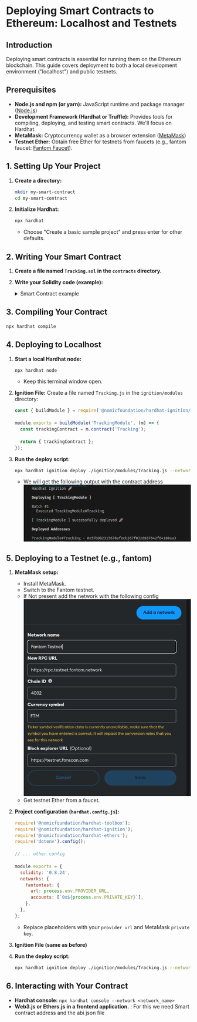 # Deploying Smart Contracts to Ethereum: Localhost and Testnets

## Introduction

Deploying smart contracts is essential for running them on the Ethereum blockchain. This guide covers deployment to both a local development environment ("localhost") and public testnets.

## Prerequisites

- **Node.js and npm (or yarn):** JavaScript runtime and package manager ([Node.js](https://nodejs.org/))
- **Development Framework (Hardhat or Truffle):** Provides tools for compiling, deploying, and testing smart contracts. We'll focus on Hardhat.
- **MetaMask:** Cryptocurrency wallet as a browser extension ([MetaMask](https://metamask.io/))
- **Testnet Ether:** Obtain free Ether for testnets from faucets (e.g., fantom faucet: [Fantom Faucet](https://faucet.fantom.network/)).

## 1. Setting Up Your Project

1. **Create a directory:**

   ```bash
   mkdir my-smart-contract
   cd my-smart-contract
   ```

2. **Initialize Hardhat:**
   ```bash
   npx hardhat
   ```
   - Choose "Create a basic sample project" and press enter for other defaults.

## 2. Writing Your Smart Contract

1.  **Create a file named `Tracking.sol` in the `contracts` directory.**

2.  **Write your Solidity code (example):**
    <details>
    <summary>Smart Contract example</summary>
        ```solidity
        // SPDX-License-Identifier: MIT
        pragma solidity ^0.8.24;

        contract Tracking {
        enum ShipmentStatus { PENDING, IN_TRANSIT, DELIVERED }

            struct Shipment {
                address sender;
                address receiver;
                uint256 pickupTime;
                uint256 deliveryTime;
                uint256 distance;
                uint256 price;
                ShipmentStatus status;
                bool isPaid;
            }

            mapping(address => Shipment[]) public shipments;
            uint256 public shipmentCount;

            // Functions omitted for brevity...
        }
        ```

    </details>

## 3. Compiling Your Contract

```bash
npx hardhat compile
```

## 4. Deploying to Localhost

1. **Start a local Hardhat node:**

   ```bash
   npx hardhat node
   ```

   - Keep this terminal window open.

2. **Ignition File:** Create a file named `Tracking.js` in the `ignition/modules` directory:

   ```javascript
   const { buildModule } = require('@nomicfoundation/hardhat-ignition/modules');

   module.exports = buildModule('TrackingModule', (m) => {
     const trackingContract = m.contract('Tracking');

     return { trackingContract };
   });
   ```

3. **Run the deploy script:**

   ```bash
   npx hardhat ignition deploy ./ignition/modules/Tracking.js --network fantomtest
   ```

   - We will get the following output with the contract address
     ![Deployed Contract](./Images/deployedContract.png)

## 5. Deploying to a Testnet (e.g., fantom)

1. **MetaMask setup:**

   - Install MetaMask.
   - Switch to the Fantom testnet.
   - If Not present add the network with the following config
     ![Fantom testnet](./Images/fantomTestnet.png)
   - Get testnet Ether from a faucet.

2. **Project configuration (`hardhat.config.js`):**

   ```javascript
   require('@nomicfoundation/hardhat-toolbox');
   require('@nomicfoundation/hardhat-ignition');
   require('@nomicfoundation/hardhat-ethers');
   require('dotenv').config();

   // ... other config

   module.exports = {
     solidity: '0.8.24',
     networks: {
       fantomtest: {
         url: process.env.PROVIDER_URL,
         accounts: [`0x${process.env.PRIVATE_KEY}`],
       },
     },
   };
   ```

   - Replace placeholders with your `provider url` and MetaMask `private key`.

3. **Ignition File (same as before)**

4. **Run the deploy script:**

   ```bash
   npx hardhat ignition deploy ./ignition/modules/Tracking.js --network fantomtest
   ```

## 6. Interacting with Your Contract

- **Hardhat console:** `npx hardhat console --network <network_name>`
- **Web3.js or Ethers.js in a frontend application.** : For this we need Smart contract address and the abi json file
